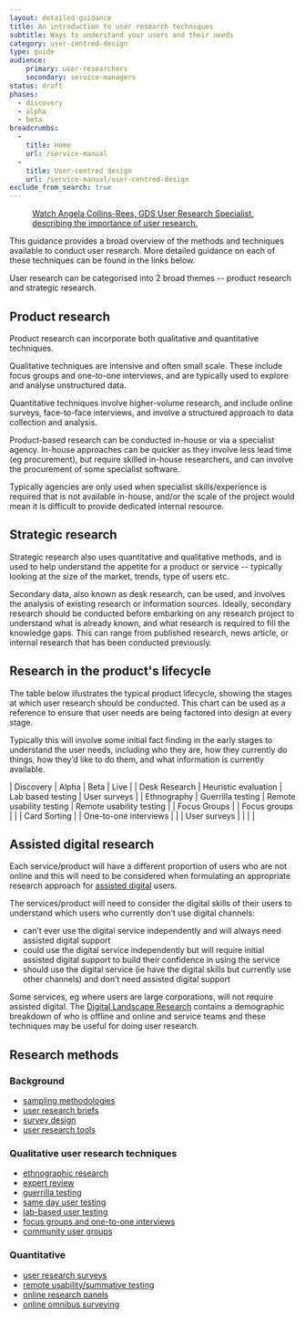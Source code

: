 ```yaml
---
layout: detailed-guidance
title: An introduction to user research techniques
subtitle: Ways to understand your users and their needs
category: user-centred-design
type: guide
audience:
    primary: user-researchers
    secondary: service-managers
status: draft
phases:
  - discovery
  - alpha
  - beta
breadcrumbs:
  -
    title: Home
    url: /service-manual
  -
    title: User-centred design
    url: /service-manual/user-centred-design
exclude_from_search: true
---
```


<figure class="media-player-wrapper video"><a href="https://www.youtube.com/watch?v=1hbnPCdM4ls">Watch Angela Collins-Rees, GDS User Research Specialist, describing the importance of user research.</a></figure>

This guidance provides a broad overview of the methods and techniques available to conduct user research. More detailed guidance on each of these techniques can be found in the links below.

User research can be categorised into 2 broad themes -- product research and strategic research.

## Product research

Product research can incorporate both qualitative and quantitative techniques.

Qualitative techniques are intensive and often small scale. These include focus groups and one-to-one interviews, and are typically used to explore and analyse unstructured data.

Quantitative techniques involve higher-volume research, and include online surveys, face-to-face interviews, and involve a structured approach to data collection and analysis.

Product-based research can be conducted in-house or via a specialist agency. In-house approaches can be quicker as they involve less lead time (eg procurement), but require skilled in-house researchers, and can involve the procurement of some specialist software. 

Typically agencies are only used when specialist skills/experience is required that is not available in-house, and/or the scale of the project would mean it is difficult to provide dedicated internal resource.

## Strategic research

Strategic research also uses quantitative and qualitative methods, and is used to help understand the appetite for a product or service -- typically looking at the size of the market, trends, type of users etc.

Secondary data, also known as desk research, can be used, and involves the analysis of existing research or information sources. Ideally, secondary research should be conducted before embarking on any research project to understand what is already known, and what research is required to fill the knowledge gaps. This can range from published research, news article, or internal research that has been conducted previously.

## Research in the product's lifecycle

The table below illustrates the typical product lifecycle, showing the stages at which user research should be conducted. This chart can be used as a reference to ensure that user needs are being factored into design at every stage.

Typically this will involve some initial fact finding in the early stages to understand the user needs, including who they are, how they currently do things, how they’d like to do them, and what information is currently available.

| Discovery | Alpha | Beta | Live |
| Desk Research | Heuristic evaluation | Lab based testing | User surveys |
| Ethnography | Guerrilla testing | Remote usability testing | Remote usability testing |
| Focus Groups | | Focus groups | |
| Card Sorting | | One-to-one interviews | |
| User surveys | | | |

## Assisted digital research
Each service/product will have a different proportion of users who are not online and this will need to be considered when formulating an appropriate research approach for [assisted digital](/service-manual/assisted-digital) users.

The services/product will need to consider the digital skills of their users to understand which users who currently don’t use digital channels:

* can’t ever use the digital service independently and will always need assisted digital support
* could use the digital service independently but will require initial assisted digital support to build their confidence in using the service
* should use the digital service (ie have the digital skills but currently use other channels) and don’t need assisted digital support

Some services, eg where users are large corporations, will not require assisted digital. The [Digital Landscape Research](/government/publications/digital-landscape-research) contains a demographic breakdown of who is offline and online and service teams and these techniques may be useful for doing user research.

## Research methods

### Background

* [sampling methodologies](/service-manual/user-centred-design/user-research/sampling-methodologies.html)
* [user research briefs](/service-manual/user-centred-design/user-research/user-research-briefs.html)
* [survey design](/service-manual/user-centred-design/user-research/survey-design.html)
* [user research tools](/service-manual/user-centred-design/user-research/user-research-tools.html)

### Qualitative user research techniques

* [ethnographic research](/service-manual/user-centred-design/user-research/ethnographic-research.html)
* [expert review](/service-manual/user-centred-design/user-research/expert-review.html)
* [guerrilla testing](/service-manual/user-centred-design/user-research/guerrilla-testing.html)
* [same day user testing](/service-manual/user-centred-design/user-research/same-day-user-testing.html)
* [lab-based user testing](/service-manual/user-centred-design/user-research/lab-based-user-testing.html)
* [focus groups and one-to-one interviews](/service-manual/user-centred-design/user-research/focus-groups-mini-groups-interviews.html)
* [community user groups](/service-manual/user-centred-design/user-research/community-user-groups.html)

### Quantitative

* [user research surveys](/service-manual/user-centred-design/user-research/user-research-surveys.html)
* [remote usability/summative testing](/service-manual/user-centred-design/user-research/remote-usability.html)
* [online research panels](/service-manual/user-centred-design/user-research/online-research-panels.html)
* [online omnibus surveying](/service-manual/user-centred-design/user-research/online-omnibus-survey.html)
